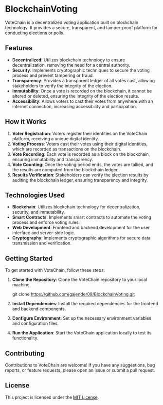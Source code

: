 # BlockchainVoting

VoteChain is a decentralized voting application built on blockchain technology. It provides a secure, transparent, and tamper-proof platform for conducting elections or polls.

## Features

- **Decentralized**: Utilizes blockchain technology to ensure decentralization, removing the need for a central authority.
- **Security**: Implements cryptographic techniques to secure the voting process and prevent tampering or fraud.
- **Transparency**: Provides a transparent ledger of all votes cast, allowing stakeholders to verify the integrity of the election.
- **Immutability**: Once a vote is recorded on the blockchain, it cannot be altered or deleted, ensuring the integrity of the election results.
- **Accessibility**: Allows voters to cast their votes from anywhere with an internet connection, increasing accessibility and participation.

## How it Works

1. **Voter Registration**: Voters register their identities on the VoteChain platform, receiving a unique digital identity.
2. **Voting Process**: Voters cast their votes using their digital identities, which are recorded as transactions on the blockchain.
3. **Vote Recording**: Each vote is recorded as a block on the blockchain, ensuring immutability and transparency.
4. **Vote Counting**: Once the voting period ends, the votes are tallied, and the results are computed from the blockchain ledger.
5. **Results Verification**: Stakeholders can verify the election results by auditing the blockchain ledger, ensuring transparency and integrity.

## Technologies Used

- **Blockchain**: Utilizes blockchain technology for decentralization, security, and immutability.
- **Smart Contracts**: Implements smart contracts to automate the voting process and enforce voting rules.
- **Web Development**: Frontend and backend development for the user interface and server-side logic.
- **Cryptography**: Implements cryptographic algorithms for secure data transmission and verification.

## Getting Started

To get started with VoteChain, follow these steps:

1. **Clone the Repository**: Clone the VoteChain repository to your local machine.
   
   git clone https://github.com/gajender09/BlockchainVoting.git

3. **Install Dependencies**: Install the required dependencies for the frontend and backend components.
4. **Configure Environment**: Set up the necessary environment variables and configuration files.
5. **Run the Application**: Start the VoteChain application locally to test its functionality.

## Contributing

Contributions to VoteChain are welcome! If you have any suggestions, bug reports, or feature requests, please open an issue or submit a pull request.

## License

This project is licensed under the [MIT License](LICENSE).
